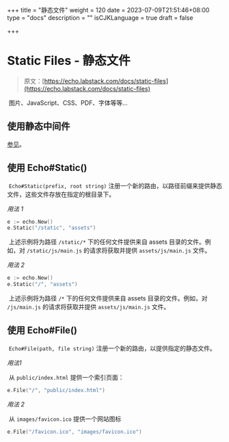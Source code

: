 +++
title = "静态文件"
weight = 120
date = 2023-07-09T21:51:46+08:00
type = "docs"
description = ""
isCJKLanguage = true
draft = false

+++

# Static Files - 静态文件

> 原文：[https://echo.labstack.com/docs/static-files](https://echo.labstack.com/docs/static-files)

​	图片、JavaScript、CSS、PDF、字体等等...

## 使用静态中间件

[参见](https://echo.labstack.com/docs/middleware/static)。

## 使用 Echo#Static()

​	`Echo#Static(prefix, root string)` 注册一个新的路由，以路径前缀来提供静态文件，这些文件存放在指定的根目录下。

*用法 1*

```go
e := echo.New()
e.Static("/static", "assets")
```



​	上述示例将为路径 `/static/*` 下的任何文件提供来自 assets 目录的文件。例如，对 `/static/js/main.js` 的请求将获取并提供 `assets/js/main.js` 文件。

*用法 2*

```go
e := echo.New()
e.Static("/", "assets")
```



​	上述示例将为路径 `/*` 下的任何文件提供来自 assets 目录的文件。例如，对 `/js/main.js` 的请求将获取并提供 `assets/js/main.js` 文件。

## 使用 Echo#File()

​	`Echo#File(path, file string)` 注册一个新的路由，以提供指定的静态文件。

*用法1*

​	从 `public/index.html` 提供一个索引页面：

```go
e.File("/", "public/index.html")
```



*用法 2*

​	从 `images/favicon.ico` 提供一个网站图标

```go
e.File("/favicon.ico", "images/favicon.ico")
```